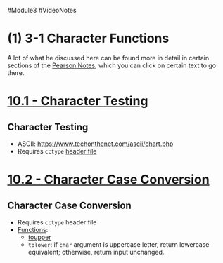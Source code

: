 #Module3 #VideoNotes 
# (1) 3-1 Character Functions
A lot of what he discussed here can be found more in detail in certain sections of the [Pearson Notes](../Pearson%20Notes), which you can click on certain text to go there.
# [10.1 - Character Testing](../Pearson%20Notes/10.1%20-%20Character%20Testing.md)
## Character Testing
- ASCII: https://www.techonthenet.com/ascii/chart.php
- Requires `cctype` [header file](../Pearson%20Notes/10.1%20-%20Character%20Testing.md#Table-10-1)

# [10.2 - Character Case Conversion](../Pearson%20Notes/10.2%20-%20Character%20Case%20Conversion.md)
## Character Case Conversion
- Requires `cctype` header file
- [Functions](../Pearson%20Notes/10.2%20-%20Character%20Case%20Conversion.md#Table-10-2):
	- [toupper](../Pearson%20Notes/10.2%20-%20Character%20Case%20Conversion.md#Program-10-3)
	- `tolower`: if `char` argument is uppercase letter, return lowercase equivalent; otherwise, return input unchanged.